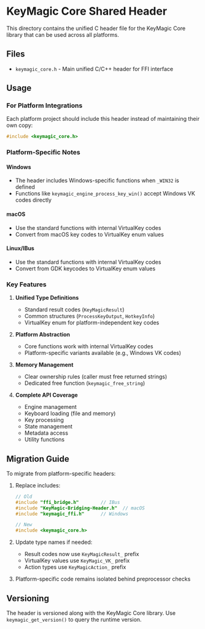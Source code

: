 # KeyMagic Core Shared Header

This directory contains the unified C header file for the KeyMagic Core library that can be used across all platforms.

## Files

- `keymagic_core.h` - Main unified C/C++ header for FFI interface

## Usage

### For Platform Integrations

Each platform project should include this header instead of maintaining their own copy:

```c
#include <keymagic_core.h>
```

### Platform-Specific Notes

#### Windows
- The header includes Windows-specific functions when `_WIN32` is defined
- Functions like `keymagic_engine_process_key_win()` accept Windows VK codes directly

#### macOS
- Use the standard functions with internal VirtualKey codes
- Convert from macOS key codes to VirtualKey enum values

#### Linux/IBus
- Use the standard functions with internal VirtualKey codes
- Convert from GDK keycodes to VirtualKey enum values

### Key Features

1. **Unified Type Definitions**
   - Standard result codes (`KeyMagicResult`)
   - Common structures (`ProcessKeyOutput`, `HotkeyInfo`)
   - VirtualKey enum for platform-independent key codes

2. **Platform Abstraction**
   - Core functions work with internal VirtualKey codes
   - Platform-specific variants available (e.g., Windows VK codes)

3. **Memory Management**
   - Clear ownership rules (caller must free returned strings)
   - Dedicated free function (`keymagic_free_string`)

4. **Complete API Coverage**
   - Engine management
   - Keyboard loading (file and memory)
   - Key processing
   - State management
   - Metadata access
   - Utility functions

## Migration Guide

To migrate from platform-specific headers:

1. Replace includes:
   ```c
   // Old
   #include "ffi_bridge.h"        // IBus
   #include "KeyMagic-Bridging-Header.h"  // macOS
   #include "keymagic_ffi.h"      // Windows
   
   // New
   #include <keymagic_core.h>
   ```

2. Update type names if needed:
   - Result codes now use `KeyMagicResult_` prefix
   - VirtualKey values use `KeyMagic_VK_` prefix
   - Action types use `KeyMagicAction_` prefix

3. Platform-specific code remains isolated behind preprocessor checks

## Versioning

The header is versioned along with the KeyMagic Core library. Use `keymagic_get_version()` to query the runtime version.